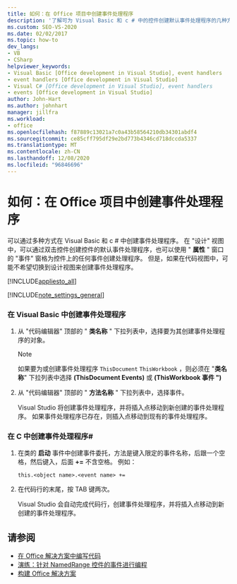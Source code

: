 ```yaml
---
title: 如何：在 Office 项目中创建事件处理程序
description: '了解可为 Visual Basic 和 c # 中的控件创建默认事件处理程序的几种方法。'
ms.custom: SEO-VS-2020
ms.date: 02/02/2017
ms.topic: how-to
dev_langs:
- VB
- CSharp
helpviewer_keywords:
- Visual Basic [Office development in Visual Studio], event handlers
- event handlers [Office development in Visual Studio]
- Visual C# [Office development in Visual Studio], event handlers
- events [Office development in Visual Studio]
author: John-Hart
ms.author: johnhart
manager: jillfra
ms.workload:
- office
ms.openlocfilehash: f87889c13021a7c0a43b58564210db34301abdf4
ms.sourcegitcommit: ce85cff795df29e2bd773b4346cd718dccda5337
ms.translationtype: MT
ms.contentlocale: zh-CN
ms.lasthandoff: 12/08/2020
ms.locfileid: "96846696"
---
```

# <a name="how-to-create-event-handlers-in-office-projects"></a>如何：在 Office 项目中创建事件处理程序
  可以通过多种方式在 Visual Basic 和 c # 中创建事件处理程序。 在 "设计" 视图中，可以通过双击控件创建控件的默认事件处理程序，也可以使用 " **属性** " 窗口的 "事件" 窗格为控件上的任何事件创建处理程序。 但是，如果在代码视图中，可能不希望切换到设计视图来创建事件处理程序。

 [!INCLUDE[appliesto_all](../vsto/includes/appliesto-all-md.md)]

 [!INCLUDE[note_settings_general](../sharepoint/includes/note-settings-general-md.md)]

### <a name="to-create-an-event-handler-in-visual-basic"></a>在 Visual Basic 中创建事件处理程序

1. 从 "代码编辑器" 顶部的 " **类名称** " 下拉列表中，选择要为其创建事件处理程序的对象。

    > [!NOTE]
    > 如果要为或创建事件处理程序 `ThisDocument` `ThisWorkbook` ，则必须在 "**类名称**" 下拉列表中选择 **(ThisDocument Events)** 或 **(ThisWorkbook 事件 ")**

2. 从 "代码编辑器" 顶部的 " **方法名称** " 下拉列表中，选择事件。

     Visual Studio 将创建事件处理程序，并将插入点移动到新创建的事件处理程序。 如果事件处理程序已存在，则插入点移动到现有的事件处理程序。

### <a name="to-create-an-event-handler-in-c"></a>在 C 中创建事件处理程序\#

1. 在类的 **启动** 事件中创建事件委托，方法是键入限定的事件名称，后跟一个空格，然后键入，后面 **+=** 不含空格。 例如：

     `this.<object name>.<event name> +=`

2. 在代码行的末尾，按 TAB 键两次。

     Visual Studio 会自动完成代码行，创建事件处理程序，并将插入点移动到新创建的事件处理程序。

## <a name="see-also"></a>请参阅
- [在 Office 解决方案中编写代码](../vsto/writing-code-in-office-solutions.md)
- [演练：针对 NamedRange 控件的事件进行编程](../vsto/walkthrough-programming-against-events-of-a-namedrange-control.md)
- [构建 Office 解决方案](../vsto/building-office-solutions.md)
